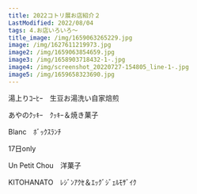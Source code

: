 ```yaml
---
title: 2022コトリ展お店紹介２
LastModified: 2022/08/04
tags: 4.お店いろいろ～
title_image: /img/1659063265229.jpg
image: /img/1627611219973.jpg
image2: /img/1659063854659.jpg
image3: /img/1658903718432-1-.jpg
image4: /img/screenshot_20220727-154805_line-1-.jpg
image5: /img/1659658323690.jpg
---
```

湯上りｺｰﾋｰ　生豆お湯洗い自家焙煎

あやのｸｯｷｰ　ｸｯｷｰ＆焼き菓子

Blanc　ﾎﾞｯｸｽﾗﾝﾁ

17日only

Un Petit Chou　洋菓子

KITOHANATO　ﾚｼﾞﾝｱｸｾ＆ｴｯｸﾞｼﾞｪﾙﾓｻﾞｲｸ